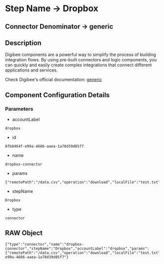# Step Name -> Dropbox
## Connector Denominator -> generic

## Description

Digibee components are a powerful way to simplify the process of building integration flows. By using pre-built connectors and logic components, you can quickly and easily create complex integrations that connect different applications and services.

Check Digibee's official documentation: [generic](https://docs.digibee.com/documentation "Digibee documentation")

## Component Configuration Details
### Parameters

* accountLabel
```
dropbox
```

* id
```
8fb8464f-e99a-4686-aaea-1a78d39d85f7
```

* name
```
dropbox-connector
```

* params
```
{"remotePath":"/data.csv","operation":"download","localFile":"test.txt"}
```

* stepName
```
Dropbox
```

* type
```
connector
```


## RAW Object

```
{"type":"connector","name":"dropbox-connector","stepName":"Dropbox","accountLabel":"dropbox","params":{"remotePath":"/data.csv","operation":"download","localFile":"test.txt"},"id":"8fb8464f-e99a-4686-aaea-1a78d39d85f7"}
```